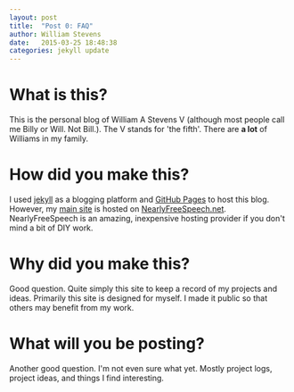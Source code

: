 ```yaml
---
layout: post
title:  "Post 0: FAQ"
author: William Stevens
date:   2015-03-25 18:48:38
categories: jekyll update
---
```

# What is this?
This is the personal blog of William A Stevens V (although most people call me Billy or Will. Not Bill.). The V stands for 'the fifth'. There are **a lot** of Williams in my family.

# How did you make this?
I used [jekyll](http://jekyllrb.com/) as a blogging platform and [GitHub Pages](https://pages.github.com/) to host this blog. However, my [main site](http://www.wastevensv.com/) is hosted on [NearlyFreeSpeech.net](https://www.nearlyfreespeech.net/). NearlyFreeSpeech is an amazing, inexpensive hosting provider if you don't mind a bit of DIY work.

# Why did you make this?
Good question. Quite simply this site to keep a record of my projects and ideas. Primarily this site is designed for myself. I made it public so that others may benefit from my work.

# What will you be posting?
Another good question. I'm not even sure what yet. Mostly project logs, project ideas, and things I find interesting.
